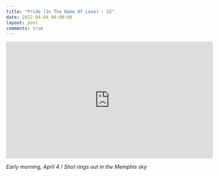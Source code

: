 ```yaml
---
title: "Pride (In The Name Of Love) - U2"
date: 2022-04-04 06:00:00
layout: post
comments: true
---
```



<iframe width="560" height="315" src="https://www.youtube.com/embed/LHcP4MWABGY" title="YouTube video player" frameborder="0" allow="accelerometer; autoplay; clipboard-write; encrypted-media; gyroscope; picture-in-picture" allowfullscreen></iframe>

*Early morning, April 4 / Shot rings out in the Memphis sky*